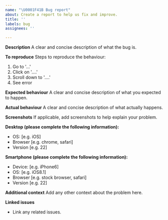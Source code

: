 ```yaml
---
name: "\U0001F41B Bug report"
about: Create a report to help us fix and improve.
title: ''
labels: bug
assignees: ''

---
```


**Description**
A clear and concise description of what the bug is.

**To reproduce**
Steps to reproduce the behaviour:
1. Go to '...'
1. Click on '....'
1. Scroll down to '....'
1. See error

**Expected behaviour**
A clear and concise description of what you expected to happen.

**Actual behaviour**
A clear and concise description of what actually happens.

**Screenshots**
If applicable, add screenshots to help explain your problem.

**Desktop (please complete the following information):**
 - OS: [e.g. iOS]
 - Browser [e.g. chrome, safari]
 - Version [e.g. 22]

**Smartphone (please complete the following information):**
 - Device: [e.g. iPhone6]
 - OS: [e.g. iOS8.1]
 - Browser [e.g. stock browser, safari]
 - Version [e.g. 22]

**Additional context**
Add any other context about the problem here.

**Linked issues**
- Link any related issues.
